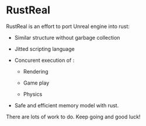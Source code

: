 # RustReal

RustReal is an effort to port Unreal engine into rust: 

- Similar structure without garbage collection 

- Jitted scripting language 

- Concurent execution of : 
  
  - Rendering

  - Game play 

  - Physics

- Safe and efficient memory model with rust. 


There are lots of work to do. Keep going and good luck!


